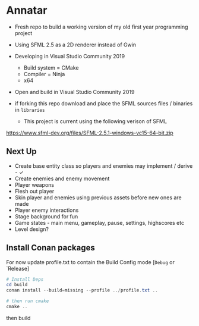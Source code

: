 # Annatar

- Fresh repo to build a working version of my old first year programming project
- Using SFML 2.5 as a 2D renderer instead of Gwin

- Developing in Visual Studio Community 2019
  - Build system = CMake
  - Compiler = Ninja
  - x64

- Open and build in Visual Studio Community 2019

- if forking this repo download and place the SFML sources files / binaries in `libraries`
  - This project is current using the following verison of SFML

https://www.sfml-dev.org/files/SFML-2.5.1-windows-vc15-64-bit.zip


## Next Up

- Create base entity class so players and enemies may implement / derive - ✓
- Create enemies and enemy movement
- Player weapons
- Flesh out player 
- Skin player and enemies using previous assets before new ones are made
- Player enemy interactions
- Stage background for fun
- Game states - main menu, gameplay, pause, settings, highscores etc
- Level design?

## Install Conan packages

For now update profile.txt to contain the Build Config mode [`Debug` or `Release]

```Powershell
# Install Deps
cd build
conan install --build=missing --profile ../profile.txt ..     

# then run cmake
cmake ..
```

then build

